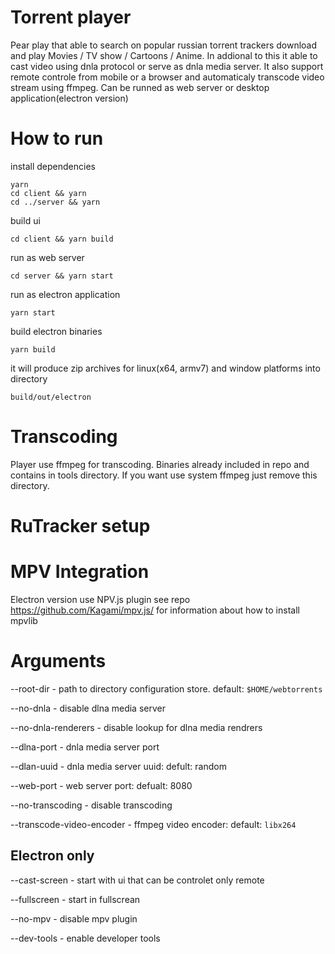 # Torrent player

Pear play that able to search on popular russian torrent trackers download and play Movies / TV show / Cartoons / Anime.
In addional to this it able to cast video using dnla protocol or serve as dnla media server. 
It also support remote controle from mobile or a browser and automaticaly transcode video stream using ffmpeg.
Can be runned as web server or desktop application(electron version)

# How to run

install dependencies
```
yarn 
cd client && yarn 
cd ../server && yarn
```

build ui
```
cd client && yarn build
```

run as web server
```
cd server && yarn start
```

run as electron application
```
yarn start
```

build electron binaries
```
yarn build
```

it will produce zip archives for linux(x64, armv7) and window platforms into directory
```
build/out/electron
```


# Transcoding

Player use ffmpeg for transcoding. Binaries already included in repo and contains in tools directory. If you want use system ffmpeg just remove this directory.

# RuTracker setup

# MPV Integration

Electron version use NPV.js plugin see repo https://github.com/Kagami/mpv.js/ for information about how to install mpvlib

# Arguments

--root-dir - path to directory configuration store. default: `$HOME/webtorrents`

--no-dnla - disable dlna media server 

--no-dnla-renderers - disable lookup for dlna media rendrers

--dlna-port - dnla media server port

--dlan-uuid - dnla media server uuid: defult: random 

--web-port - web server port: defualt: 8080

--no-transcoding - disable transcoding

--transcode-video-encoder - ffmpeg video encoder: default: `libx264`

## Electron only

--cast-screen - start with ui that can be controlet only remote

--fullscreen - start in fullscrean

--no-mpv - disable mpv plugin

--dev-tools - enable developer tools